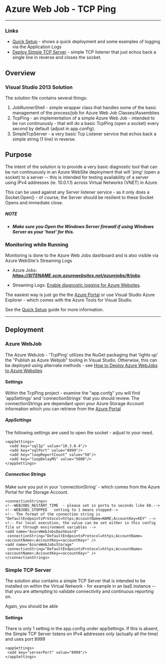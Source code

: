# Azure Web Job - TCP Ping #
---

### Links ###
  * [Quick Setup](QuickSetup.md) - shows a quick deployment and some examples of logging via the Application Logs
  * [Deploy Simple TCP Server](SimpleTcpServer.md)  - simple TCP listener that just echos back a single line in reverse and closes the socket.

## Overview ##
### Visual Studio 2013 Solution ###
The solution file contains several things:

1. JobRunnerShell - simple wrapper class that handles some of the basic management of the process/job for Azure Web Job Classes/Assemblies
2. TcpPing - an implementation of a simple Azure Web Job - intended to be run continuously - that will do a basic TcpPing (open a socket) every second by default (adjust in app.config).
3. SimpleTcpServer - a very basic Tcp Listener service that echos back a simple string (1 line) in reverse.


## Purpose ##

The intent of the solution is to provide a very basic diagnostic tool that can be run continuously in an Azure WebSite deployment that will 'ping' (open a socket) to a server -- this is intended for testing availability of a server using IPv4 addresses (ie. 10.0.1.1) across Virtual Networks (VNET) in Azure.

This can be used against any Server listener service - as it only does a Socket.Open() - of course, the Server should be resilient to these Socket Opens and immediate close.

##### NOTE #####
   * ***Make sure you Open the Windows Server firewall if using Windows Server as your 'host' for this.***

### Monitoring while Running ###
Monitoring is done to the Azure Web Jobs dashboard and is also visible via Azure WebSite's Streaming Logs 



- Azure Jobs:   ***https://SITENAME.scm.azurewebsites.net/azurejobs/#/jobs***.



- Streaming Logs: [Enable diagnostic logging for Azure Websites](http://azure.microsoft.com/en-us/documentation/articles/web-sites-enable-diagnostic-log/).

The easiest way is just go the the [Azure Portal](https://portal.azure.com) or use Visual Studio Azure Explorer - which comes with the Azure Tools for Visual Studio.

See the [Quick Setup](QuickSetup.md) guide for more information.

---

## Deployment ##

### Azure WebJob ###
The Azure WebJob - 'TcpPing' utilizes the NuGet packaging that 'lights up' the "Publish as Azure Webjob" tooling in Visual Studio.  Otherwise, this can be deployed using alternate methods - see [How to Deploy Azure WebJobs to Azure Websites](http://azure.microsoft.com/en-us/documentation/articles/websites-dotnet-deploy-webjobs/)
#### Settings ####
Within the TcpPing project - examine the "app.confg" you will find 'appSettings' and 'connectionStrings' that you should review.  The connectionStrings are dependant upon your Azure Storage Account information which you can retrieve from the [Azure Portal](https://portal.azure.com)

##### AppSettings #####
The following settings are used to open the socket - adjust to your need.

    <appSettings>
      <add key="sqlIp" value="10.3.0.4"/>
      <add key="sqlPort" value="8999"/>
      <add key="loopReportCount" value="50"/>
      <add key="loopDelayMS" value="5000"/>
    </appSettings>
    

##### Connection Strings #####
Make sure you put in your 'connectionString' - which comes from the Azure Portal for the Storage Account.

    <connectionStrings>
    <!--WEBJOBS_RESTART_TIME  - please set in porta to seconds like 60.-->
    <!--WEBJOBS_STOPPED   setting to 1 means stopped-->
    <!-- The format of the connection string is "DefaultEndpointsProtocol=https;AccountName=NAME;AccountKey=KEY" -->
    <!-- For local execution, the value can be set either in this config file or through environment variables -->
    <add name="AzureWebJobsDashboard"
     connectionString="DefaultEndpointsProtocol=https;AccountName=<accountName>;AccountKey=<accountKey>" />
    <add name="AzureWebJobsStorage"
     connectionString="DefaultEndpointsProtocol=https;AccountName=<accountName>;AccountKey=<accountKey>" />
    </connectionStrings>


### Simple TCP Server ###
The solution also contains a simple TCP Server that is intended to be installed on within the Virtual Network - for example in an IaaS instance -- that you are attempting to validate connectivity and continuous reporting on.

Again, you should be able 
#### Settings ####
There is only 1 setting in the app.config under appSettings. If this is absent, the Simple TCP Server listens on IPv4 addresses only (actually all the time) and uses port 8999

    <appSettings>
     <add key="serverPort" value="8999"/>
    </appSettings>
    

